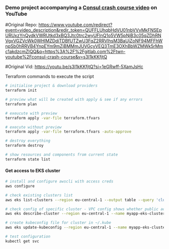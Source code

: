 ### Demo project accompanying a [Consul crash course video](https://www.youtube.com/watch?v=s3I1kKKfjtQ) on YouTube

#Original Repo:
https://www.youtube.com/redirect?event=video_description&redir_token=QUFFLUhqbHdVU01nbVVvMkFNSEpURUxzYnQydkVWRUtkd3xBQ3Jtc0trc2wyUFlnQ1o5VW5pNjB3c05qZDhRNVgxVGZVcWk0WHlMZDdiTDBfUTZwU3FqZ2RRVlhsM3BaUjZoNF94MFFhWnpSb0hRRVB4YnpEYm9mZjBMMmJUVGcyVEQ3TmE3OXhBbWZMWk5rMmc1akdzcmZIQQ&q=https%3A%2F%2Fgitlab.com%2Ftwn-youtube%2Fconsul-crash-course&v=s3I1kKKfjtQ

#Original Vid:
https://youtu.be/s3I1kKKfjtQ?si=1eGRwff-5XamJsHc

Terraform commands to execute the script

```sh
# initialise project & download providers
terraform init

# preview what will be created with apply & see if any errors
terraform plan

# exeucute with preview
terraform apply -var-file terraform.tfvars

# execute without preview
terraform apply -var-file terraform.tfvars -auto-approve

# destroy everything
terraform destroy

# show resources and components from current state
terraform state list
```

#### Get access to EKS cluster
```sh
# install and configure awscli with access creds
aws configure

# check existing clusters list
aws eks list-clusters --region eu-central-1 --output table --query 'clusters'

# check config of specific cluster - VPC config shows whether public access enabled on cluster API endpoint
aws eks describe-cluster --region eu-central-1 --name myapp-eks-cluster --query 'cluster.resourcesVpcConfig'

# create kubeconfig file for cluster in ~/.kube
aws eks update-kubeconfig --region eu-central-1 --name myapp-eks-cluster

# test configuration
kubectl get svc
```
